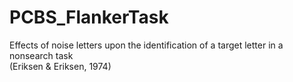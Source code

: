 # PCBS_FlankerTask
Effects of noise letters upon the identification of a target letter in a nonsearch task\
(Eriksen & Eriksen, 1974)
